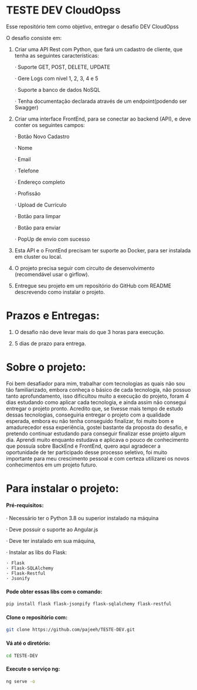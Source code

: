 
# TESTE DEV CloudOpss

Esse repositório tem como objetivo, entregar o desafio DEV CloudOpss

O desafio consiste em:

1. Criar uma API Rest com Python, que fará um cadastro de cliente, que tenha as seguintes características:
    
    · Suporte GET, POST, DELETE, UPDATE

    · Gere Logs com nível 1, 2, 3, 4 e 5

    · Suporte a banco de dados NoSQL

    · Tenha documentação declarada através de um endpoint(podendo ser Swagger)

2. Criar uma interface FrontEnd, para se conectar ao backend (API), e deve conter os seguintes campos:

    · Botão Novo Cadastro
    
    · Nome
    
    · Email
    
    · Telefone
    
    · Endereço completo
    
    · Profissão
    
    · Upload de Currículo
    
    · Botão para limpar

    · Botão para enviar
    
    · PopUp de envio com sucesso

3. Esta API e o FrontEnd precisam ter suporte ao Docker, para ser instalada em cluster ou local.

4. O projeto precisa seguir com circuito de desenvolvimento (recomendável usar o girflow).

5. Entregue seu projeto em um repositório do GitHub com README descrevendo como instalar o projeto.

# Prazos e Entregas:

1. O desafio não deve levar mais do que 3 horas para execução.

2. 5 dias de prazo para entrega.


# Sobre o projeto:

Foi bem desafiador para mim, trabalhar com tecnologias as quais não sou tão familiarizado, embora
conheça o básico de cada tecnologia, não possuo tanto aprofundamento, isso dificultou muito a execução
do projeto, foram 4 dias estudando como aplicar cada tecnologia, e ainda assim não consegui entregar o
projeto pronto. Acredito que, se tivesse mais tempo de estudo dessas tecnologias, conseguiria entregar
o projeto com a qualidade esperada, embora eu não tenha conseguido finalizar, foi muito bom e amadurecedor
essa experiência, gostei bastante da proposta do desafio, e pretendo continuar estudando para conseguir
finalizar esse projeto algum dia. Aprendi muito enquanto estudava e aplicava o pouco de conhecimento que
possuía sobre BackEnd e FrontEnd, quero aqui agradecer a oportunidade de ter participado desse processo
seletivo, foi muito importante para meu crescimento pessoal e com certeza utilizarei os novos conhecimentos
em um projeto futuro.

# Para instalar o projeto:

#### Pré-requisitos: 

· Necessário ter o Python 3.8 ou superior instalado na máquina

· Deve possuir o suporte ao Angular.js

· Deve ter instalado em sua máquina, 

· Instalar as libs do Flask:

    · Flask
    · Flask-SQLAlchemy
    · Flask-Restful
    · Jsonify

#### Pode obter essas libs com o comando:
```bash
pip install flask flask-jsonpify flask-sqlalchemy flask-restful
```

#### Clone o repositório com:
```bash
git clone https://github.com/pajeeh/TESTE-DEV.git
```
#### Vá até o diretório:
```bash
cd TESTE-DEV
```
#### Execute o serviço ng:
```bash
ng serve -o
```

